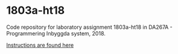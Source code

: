 1803a-ht18
=========

Code repository for laboratory assignment 1803a-ht18 in DA267A - Programmering Inbyggda system, 2018.
  

[Instructions are found here](Instructions/Instruktioner_uppgift1803a-ht18.md)


